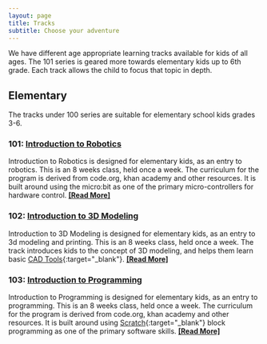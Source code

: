 ```yaml
---
layout: page
title: Tracks
subtitle: Choose your adventure
---
```


<!--
We have different tracks of learning available.

| Track | Sessions |
| --- | ------- |
| Elementary | 101: Introduction to Robotics |
| Elementary | 102: Introduction to 3D Modeling |
| Intermediate | 201: Introduction to Robotics |
| Intermediate | 202: Introduction to 3D Modeling |
| Advanced | 301: Introduction to Robotics |
| Advanced | 302: Introduction to 3D Modeling |
-->

We have different age appropriate learning tracks available for kids of all ages. The 101 series is geared more towards elementary kids up to 6th grade. Each track allows the child to focus that topic in depth.

## Elementary

The tracks under 100 series are suitable for elementary school kids grades 3-6.

### 101: [Introduction to Robotics](101-robotics)

Introduction to Robotics is designed for elementary kids, as an entry to robotics. This is an 8 weeks class, held once a week. The curriculum for the program is derived from code.org, khan academy and other resources. It is built around using the micro:bit as one of the primary micro-controllers for hardware control. [**[Read More]**](101-robotics)

### 102: [Introduction to 3D Modeling](102-3dmodeling)

Introduction to 3D Modeling is designed for elementary kids, as an entry to 3d modeling and printing. This is an 8 weeks class, held once a week. The track introduces kids to the concept of 3D modeling, and helps them learn basic [CAD Tools](https://en.wikipedia.org/wiki/Computer-aided_design){:target="_blank"}. [**[Read More]**](102-3dmodeling)

### 103: [Introduction to Programming](103-programming)

Introduction to Programming is designed for elementary kids, as an entry to programming. This is an 8 weeks class, held once a week. The curriculum for the program is derived from code.org, khan academy and other resources. It is built around using [Scratch](https://en.wikipedia.org/wiki/Scratch_(programming_language)){:target="_blank"} block programming as one of the primary software skills. [**[Read More]**](103-programming)

<!-- Uncomment when you have more info

## Intermediate

The tracks under 200 series are suitable for middle school kids grades 6-8.

## Advanced

The tracks under 300 series are suitable for high school kids grades 9-12.
-->
